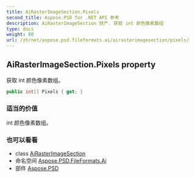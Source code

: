 ```yaml
---
title: AiRasterImageSection.Pixels
second_title: Aspose.PSD for .NET API 参考
description: AiRasterImageSection 财产. 获取 int 颜色像素数组
type: docs
weight: 80
url: /zh/net/aspose.psd.fileformats.ai/airasterimagesection/pixels/
---
```

## AiRasterImageSection.Pixels property

获取 int 颜色像素数组。

```csharp
public int[] Pixels { get; }
```

### 适当的价值

int 颜色像素数组。

### 也可以看看

* class [AiRasterImageSection](../)
* 命名空间 [Aspose.PSD.FileFormats.Ai](../../airasterimagesection/)
* 部件 [Aspose.PSD](../../../)


